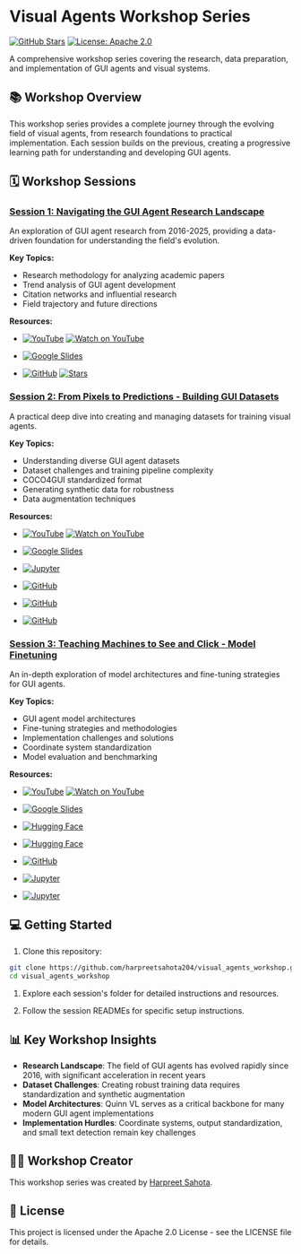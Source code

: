 # Visual Agents Workshop Series

[![GitHub Stars](https://img.shields.io/github/stars/harpreetsahota204/visual_agents_workshop?style=social)](https://github.com/harpreetsahota204/visual_agents_workshop)
[![License: Apache 2.0](https://img.shields.io/badge/License-Apache%202.0-blue.svg)](https://opensource.org/licenses/Apache-2.0)

A comprehensive workshop series covering the research, data preparation, and implementation of GUI agents and visual systems.

## 📚 Workshop Overview

This workshop series provides a complete journey through the evolving field of visual agents, from research foundations to practical implementation. Each session builds on the previous, creating a progressive learning path for understanding and developing GUI agents.

## 🗓️ Workshop Sessions

### [Session 1: Navigating the GUI Agent Research Landscape](./session_1)

An exploration of GUI agent research from 2016-2025, providing a data-driven foundation for understanding the field's evolution.

**Key Topics:**

- Research methodology for analyzing academic papers
- Trend analysis of GUI agent development
- Citation networks and influential research
- Field trajectory and future directions

**Resources:**

- [![YouTube](https://img.shields.io/badge/YouTube-Watch%20Session-red?logo=youtube&logoColor=white)](https://www.youtube.com/watch?v=d-bLgV3GFqE&t=1s) [![Watch on YouTube](https://img.shields.io/badge/Watch-on%20YouTube-red?style=flat&logo=youtube)](https://www.youtube.com/watch?v=d-bLgV3GFqE&t=1s)

- [![Google Slides](https://img.shields.io/badge/Google%20Slides-View%20Presentation-blue?logo=google&logoColor=white)](https://docs.google.com/presentation/d/1yoZmles5Do4y_-mubmnWYItx7Pe_3CwHuCQG6Uu11zQ/edit?usp=sharing)

- [![GitHub](https://img.shields.io/badge/GitHub-Research%20Repository-black?logo=github&logoColor=white)](https://github.com/harpreetsahota204/gui_agent_research_landscape) [![Stars](https://img.shields.io/github/stars/harpreetsahota204/gui_agent_research_landscape?style=social)](https://github.com/harpreetsahota204/gui_agent_research_landscape)

### [Session 2: From Pixels to Predictions - Building GUI Datasets](./session_2)

A practical deep dive into creating and managing datasets for training visual agents.

**Key Topics:**

- Understanding diverse GUI agent datasets
- Dataset challenges and training pipeline complexity
- COCO4GUI standardized format
- Generating synthetic data for robustness
- Data augmentation techniques

**Resources:**

- [![YouTube](https://img.shields.io/badge/YouTube-Watch%20Session-red?logo=youtube&logoColor=white)](https://www.youtube.com/watch?v=mCBJHQ5SYJg) [![Watch on YouTube](https://img.shields.io/badge/Watch-on%20YouTube-red?style=flat&logo=youtube)](https://www.youtube.com/watch?v=mCBJHQ5SYJg)

- [![Google Slides](https://img.shields.io/badge/Google%20Slides-View%20Presentation-blue?logo=google&logoColor=white)](https://docs.google.com/presentation/d/1KIrjqpvQ9bNa0Dv_wN3UetStCijn9Uf5rf1xjh6gJZA/edit?usp=sharing)

- [![Jupyter](https://img.shields.io/badge/Jupyter-Workshop%20Notebook-orange?logo=jupyter&logoColor=white)](https://github.com/harpreetsahota204/visual_agents_workshop/blob/main/session_2/working_with_gui_datasets.ipynb)

- [![GitHub](https://img.shields.io/badge/GitHub-COCO4GUI%20Dataset%20Creator-black?logo=github&logoColor=white)](https://github.com/harpreetsahota204/gui_dataset_creator)

- [![GitHub](https://img.shields.io/badge/GitHub-FiftyOne%20Dataset%20Importer-black?logo=github&logoColor=white)](https://github.com/harpreetsahota204/coco4gui_fiftyone)

- [![GitHub](https://img.shields.io/badge/GitHub-Synthetic%20GUI%20Samples%20Plugin-black?logo=github&logoColor=white)](https://github.com/harpreetsahota204/synthetic_gui_samples_plugins)

### [Session 3: Teaching Machines to See and Click - Model Finetuning](./session_3)

An in-depth exploration of model architectures and fine-tuning strategies for GUI agents.

**Key Topics:**

- GUI agent model architectures
- Fine-tuning strategies and methodologies
- Implementation challenges and solutions
- Coordinate system standardization
- Model evaluation and benchmarking

**Resources:**

- [![YouTube](https://img.shields.io/badge/YouTube-Watch%20Session-red?logo=youtube&logoColor=white)](https://www.youtube.com/watch?v=Lzl-ktGbAz8) [![Watch on YouTube](https://img.shields.io/badge/Watch-on%20YouTube-red?style=flat&logo=youtube)](https://www.youtube.com/watch?v=Lzl-ktGbAz8)

- [![Google Slides](https://img.shields.io/badge/Google%20Slides-View%20Presentation-blue?logo=google&logoColor=white)](https://docs.google.com/presentation/d/1qF6BEevIyYLWENLAxh8dCJFw4uRfe54MvCc-xh8Rkwc/edit?usp=sharing)

- [![Hugging Face](https://img.shields.io/badge/Hugging%20Face-Training%20Dataset-yellow?logo=huggingface&logoColor=white)](https://huggingface.co/datasets/harpreetsahota/FiftyOne-GUI-Grounding-Train-with-Synthetic)

- [![Hugging Face](https://img.shields.io/badge/Hugging%20Face-Benchmark%20Dataset-yellow?logo=huggingface&logoColor=white)](https://huggingface.co/datasets/harpreetsahota/FiftyOne-GUI-Grounding-Eval)

- [![GitHub](https://img.shields.io/badge/GitHub-GUI--Actor%20Finetuning%20Repository-black?logo=github&logoColor=white)](https://github.com/harpreetsahota204/GUI-Actor-for-FiftyOne)

- [![Jupyter](https://img.shields.io/badge/Jupyter-Testing%20Notebook-orange?logo=jupyter&logoColor=white)](https://github.com/harpreetsahota204/visual_agents_workshop/blob/main/session_3/Testing_GUI_Actor_3B_on_FiftyOne_App_Dataset.ipynb)

- [![Jupyter](https://img.shields.io/badge/Jupyter-Finetuning%20Notebook-orange?logo=jupyter&logoColor=white)](https://github.com/harpreetsahota204/visual_agents_workshop/blob/main/session_3/Fine_tuning_GUI_Actor_3B_on_FiftyOne_App_Dataset_.ipynb)

## 💻 Getting Started

1. Clone this repository:

```bash
git clone https://github.com/harpreetsahota204/visual_agents_workshop.git
cd visual_agents_workshop
```

1. Explore each session's folder for detailed instructions and resources.

2. Follow the session READMEs for specific setup instructions.

## 📊 Key Workshop Insights

- **Research Landscape**: The field of GUI agents has evolved rapidly since 2016, with significant acceleration in recent years
- **Dataset Challenges**: Creating robust training data requires standardization and synthetic augmentation
- **Model Architectures**: Quinn VL serves as a critical backbone for many modern GUI agent implementations
- **Implementation Hurdles**: Coordinate systems, output standardization, and small text detection remain key challenges

## 👨‍💻 Workshop Creator

This workshop series was created by [Harpreet Sahota](https://github.com/harpreetsahota204).

## 📄 License

This project is licensed under the Apache 2.0 License - see the LICENSE file for details.
